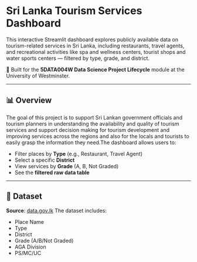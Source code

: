 # Sri Lanka Tourism Services Dashboard

This interactive Streamlit dashboard explores publicly available data on tourism-related services in Sri Lanka, including restaurants, travel agents, and recreational activities like spa and wellness centers, tourist shops and water sports centers — filtered by type, grade, and district.

📌 Built for the **5DATA004W Data Science Project Lifecycle** module at the University of Westminster.

---

## 📊 Overview

The goal of this project is to support Sri Lankan government officials and tourism planners in understanding the availability and quality of tourism services and support decision making for tourism development and improving services across the regions and also for the locals and tourists to easily grasp the information they need.The dashboard allows users to:

- Filter places by **Type** (e.g., Restaurant, Travel Agent)
- Select a specific **District**
- View services by **Grade** (A, B, Not Graded)
- See the **filtered raw data table**
  
---

## 📂 Dataset

**Source**: [data.gov.lk](https://data.gov.lk/dataset/places-travel-places-dining-places-recreational-activities-and-information-travel-agents-6)
The dataset includes:
- Place Name
- Type 
- District
- Grade (A/B/Not Graded)
- AGA Division
- PS/MC/UC
